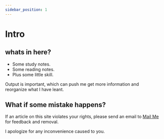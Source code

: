 ```yaml
---
sidebar_position: 1
---
```


# Intro

## whats in here?

- Some study notes.
- Some reading notes.
- Plus some little skill.

Output is important, which can push me get more information and reorganize what I have leant.

## What if some mistake happens?

If an article on this site violates your rights, please send an email to [Mail Me](mailto:15703476199ma@gmail.com) for feedback and removal.

I apologize for any inconvenience caused to you.
